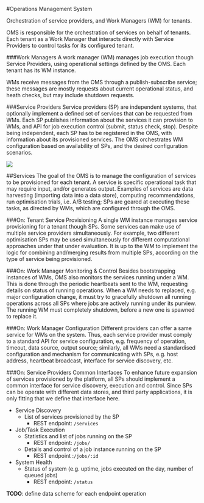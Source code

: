 #Operations Management System

Orchestration of service providers, and Work Managers (WM) for tenants.

OMS is responsible for the orchestration of services on behalf of tenants. Each tenant as a Work Manager that interacts directly with Service Providers to control tasks for its configured tenant.


###Work Managers
A work manager (WM) manages job execution though Service Providers, using operational settings defined by the OMS. Each tenant has its WM instance.

WMs receive messages from the OMS through a publish-subscribe service; these messages are mostly requests about current operational status, and heath checks, but may include shutdown requests.

###Service Providers
Service providers (SP) are independent systems, that optionally implement a defined set of services that can be requested from WMs. Each SP publishes information about the services it can provision to WMs,  and API for job execution control (submit, status check, stop). Despite being independent, each SP has to be registered in the OMS, with information about its provisioned services. The OMS orchestrates WM configuration based on availability of SPs, and the desired configuration scenarios.

![](static/oms-infrastructure.png)

##Services
The goal of the OMS is to manage the configuration of services to be provisioned for each tenant. A service is specific operational task that may require input, and/or generates output. Examples of services are data harvesting (importing data into a data store), computing recommendations, run optimisation trials, i.e. A/B testing; SPs are geared at executing these tasks, as directed by WMs, which are configured through the OMS. 

###On: Tenant Service Provisioning
A single WM instance manages service provisioning for a tenant though SPs. Some services can make use of multiple service providers simultaneously. For example, two different optimisation SPs may be used simultaneously for different computational approaches under that under evaluation. It is up to the WM to implement the logic for combining and/merging results from multiple SPs, according on the type of service being provisioned.

###On: Work Manager Monitoring & Control
Besides bootstrapping instances of WMs, OMS also monitors the services running under a WM. This is done through the periodic heartbeats sent to the WM, requesting details on status of running operations. 
When a WM needs to replaced, e.g. major configuration change, it must try to gracefully shutdown all running operations across all SPs where jobs are actively running under its purview. The running WM must completely shutdown, before a new one is spawned to replace it.

###On: Work Manager Configuration
Different providers can offer a same service for WMs on the system. Thus, each service provider must comply to a standard API for service configuration, e.g. frequency of operation, timeout, data source, output source; similarly, all WMs need a standardised configuration and mechanism for communicating with SPs, e.g. host address, heartbeat broadcast, interface for service discovery, etc.

###On: Service Providers Common Interfaces
To enhance future expansion of services provisioned by the platform, all SPs should implement a common interface for service discovery, execution and control. Since SPs can be operate with different data stores, and third party applications, it is only fitting that we define that interface here.

  - Service Discovery
	  - List of services provisioned by the SP
		  - REST endpoint: `/services`
  - Job/Task Execution
	  - Statistics and list of jobs running on the SP
		  - REST endpoint: `/jobs/`
	  - Details and control of a job instance running on the SP
		  - REST endpoint :`/jobs/:id`
  - System Health
	  - Status of system (e.g. uptime, jobs executed on the day, number of queued jobs)
		  - REST endpoint: `/status`

**TODO**: define data scheme for each endpoint operation
